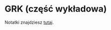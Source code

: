 # GRK (część wykładowa)

Notatki znajdziesz [tutaj](https://docs.google.com/document/d/1ZPpbErDwmtkEFu-Z8xRhKogxuBpeLvLw7qp_1uYScE8/edit?usp=sharing). 
